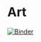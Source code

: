 # Art
[![Binder](https://mybinder.org/badge_logo.svg)](https://mybinder.org/v2/gh/Fran-cesca/ArtCut.github.io/HEAD?urlpath=https%3A%2F%2Fgithub.com%2FFran-cesca%2FArtCut.github.io%2Fblob%2Fmain%2FArtCut.ipynb)
